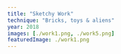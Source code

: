 ```yaml
---
title: "Sketchy Work"
technique: "Bricks, toys & aliens"
year: 2018
images: [./work1.png, ./work5.png]
featuredImage: ./work1.png
---
```


